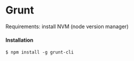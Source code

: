 Grunt
=====

Requirements: install NVM (node version manager)

#### Installation

	$ npm install -g grunt-cli
